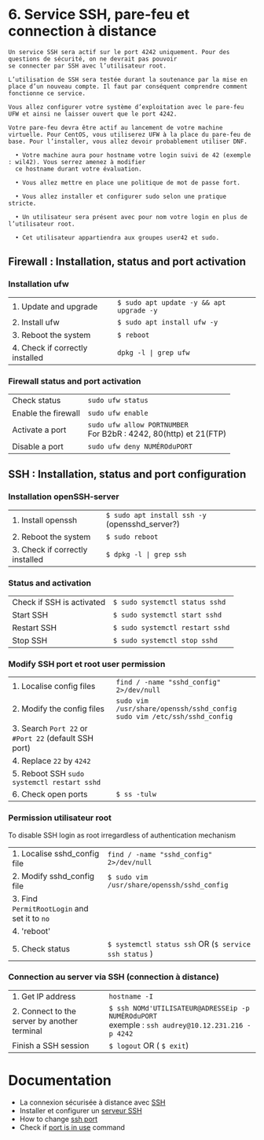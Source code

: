 # 6. Service SSH, pare-feu et connection à distance

```
Un service SSH sera actif sur le port 4242 uniquement. Pour des questions de sécurité, on ne devrait pas pouvoir 
se connecter par SSH avec l’utilisateur root.

L’utilisation de SSH sera testée durant la soutenance par la mise en
place d’un nouveau compte. Il faut par conséquent comprendre comment
fonctionne ce service.

Vous allez configurer votre système d’exploitation avec le pare-feu UFW et ainsi ne laisser ouvert que le port 4242.

Votre pare-feu devra être actif au lancement de votre machine
virtuelle. Pour CentOS, vous utiliserez UFW à la place du pare-feu de
base. Pour l’installer, vous allez devoir probablement utiliser DNF.

  • Votre machine aura pour hostname votre login suivi de 42 (exemple : wil42). Vous serrez amenez à modifier 
  ce hostname durant votre évaluation.

  • Vous allez mettre en place une politique de mot de passe fort.

  • Vous allez installer et configurer sudo selon une pratique stricte.

  • Un utilisateur sera présent avec pour nom votre login en plus de l’utilisateur root.

  • Cet utilisateur appartiendra aux groupes user42 et sudo.
```

## Firewall : Installation, status and port activation

### Installation ufw

|                                 |                                            |
| ------------------------------- | ------------------------------------------ |
| 1. Update and upgrade           | `$ sudo apt update -y && apt upgrade -y` 
| 2. Install ufw                  | `$ sudo apt install ufw -y`
| 3. Reboot the system            | `$ reboot`
| 4. Check if correctly installed | `dpkg -l \| grep ufw`


### Firewall status and port activation

|                                 |                                            |
| ------------------------------- | ------------------------------------------ |
| Check status                    | `sudo ufw status`
| Enable the firewall             | `sudo ufw enable`
| Activate a port                 | `sudo ufw allow PORTNUMBER` <br>                                                                                                                                  For B2bR : 4242, 80(http) et 21(FTP)
| Disable a port                  | `sudo ufw deny NUMÉROduPORT`      
      

## SSH : Installation, status and port configuration

### Installation openSSH-server

|                                  |                                                |
| -------------------------------- | ---------------------------------------------- |
| 1. Install openssh               | `$ sudo apt install ssh -y` (opensshd_server?)
| 2. Reboot the system             | `$ sudo reboot`
| 3. Check if correctly installed  | `$ dpkg -l \| grep ssh`


### Status and activation

|                                    |                                            |
| ---------------------------------- | ------------------------------------------ |
| Check if SSH is activated          | `$ sudo systemctl status sshd`
| Start SSH                          | `$ sudo systemctl start sshd`
| Restart SSH                        | `$ sudo systemctl restart sshd`
| Stop SSH                           | `$ sudo systemctl stop sshd`

### Modify SSH port et root user permission

|                                                        |                                            |
| ------------------------------------------------------ | ------------------------------------------ |
| 1. Localise config files                               | `find / -name "sshd_config" 2>/dev/null`
| 2. Modify the config files                             | `sudo vim /usr/share/openssh/sshd_config` <br>                                                                                                                      `sudo vim /etc/ssh/sshd_config`
| 3. Search `Port 22` or `#Port 22` (default SSH port)
| 4. Replace `22` by `4242`
| 5. Reboot SSH `sudo systemctl restart sshd`
| 6. Check open ports                                    | `$ ss -tulw`

### Permission utilisateur root

To disable SSH login as root irregardless of authentication mechanism

|                                               |                                                        |
| --------------------------------------------- | ------------------------------------------------------ |
| 1. Localise sshd_config file                  | `find / -name "sshd_config" 2>/dev/null`
| 2. Modify sshd_config file                    | `$ sudo vim /usr/share/openssh/sshd_config`
| 3. Find `PermitRootLogin` and set it to `no`  |
| 4. 'reboot'                                   |
| 5. Check status                               | `$ systemctl status ssh` OR (`$ service ssh status` )


### Connection au server via SSH (connection à distance)

|                                              |                                                          |
| -------------------------------------------- | -------------------------------------------------------- |
| 1. Get IP address                            | `hostname -I`
| 2. Connect to the server by another terminal | `$ ssh NOMd'UTILISATEUR@ADRESSEip -p NUMÉROduPORT` <br>                                                                                                            exemple : `ssh audrey@10.12.231.216 -p 4242`
| Finish a SSH session                         | `$ logout` OR ( `$ exit`)


# Documentation

- La connexion sécurisée à distance avec [SSH](https://openclassrooms.com/fr/courses/43538-reprenez-le-controle-a-laide-de-linux/41773-la-connexion-securisee-a-distance-avec-ssh)
- Installer et configurer un [serveur SSH](https://www.linuxtricks.fr/wiki/ssh-installer-et-configurer-un-serveur-ssh "linuxtricks.fr")
- How to change [ssh port](https://www.cyberciti.biz/faq/howto-change-ssh-port-on-linux-or-unix-server/ "cyberciti.biz")
- Check if [port is in use](https://www.linuxtricks.fr/wiki/ssh-installer-et-configurer-un-serveur-ssh "linuxtricks.fr") command

